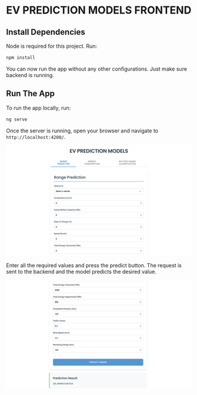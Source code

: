 # EV PREDICTION MODELS FRONTEND

## Install Dependencies

Node is required for this project. Run:

```bash
npm install
```
You can now run the app without any other configurations. Just make sure backend is running.

## Run The App

To run the app locally, run:

```bash
ng serve
```

Once the server is running, open your browser and navigate to `http://localhost:4200/`.

![Screenshot_main](./documentation/Screenshot_initial_page.png)

Enter all the required values and press the predict button. The request is sent to the backend 
and the model predicts the desired value.

![Screenshot_result](./documentation/Screenshot_get_prediction.png)
